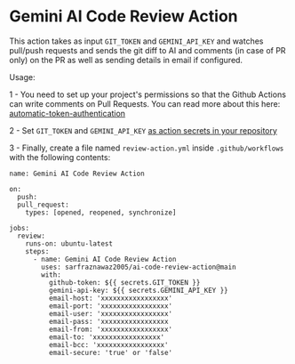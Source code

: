 # Gemini AI Code Review Action

This action takes as input `GIT_TOKEN` and `GEMINI_API_KEY` and watches pull/push requests and sends the git diff to AI and comments (in case of PR only) on the PR as well as sending details in email if configured.

Usage:

1 - You need to set up your project's permissions so that the Github Actions can write comments on Pull Requests. You can read more about this here: [automatic-token-authentication](https://docs.github.com/en/actions/security-guides/automatic-token-authentication#modifying-the-permissions-for-the-github_token)

2 - Set `GIT_TOKEN` and `GEMINI_API_KEY`  [as action secrets in your repository](https://docs.github.com/en/actions/security-guides/encrypted-secrets#creating-encrypted-secrets-for-a-repository)

3 - Finally, create a file named `review-action.yml`  inside `.github/workflows` with the following contents:

```
name: Gemini AI Code Review Action

on:
  push:
  pull_request:
    types: [opened, reopened, synchronize]

jobs:
  review:
    runs-on: ubuntu-latest
    steps:
      - name: Gemini AI Code Review Action
        uses: sarfraznawaz2005/ai-code-review-action@main
        with:
          github-token: ${{ secrets.GIT_TOKEN }}
          gemini-api-key: ${{ secrets.GEMINI_API_KEY }}
          email-host: 'xxxxxxxxxxxxxxxxx'
          email-port: 'xxxxxxxxxxxxxxxxx'
          email-user: 'xxxxxxxxxxxxxxxxx'
          email-pass: 'xxxxxxxxxxxxxxxxx
          email-from: 'xxxxxxxxxxxxxxxxx'
          email-to: 'xxxxxxxxxxxxxxxxx'
          email-bcc: 'xxxxxxxxxxxxxxxxx'
          email-secure: 'true' or 'false'
```
